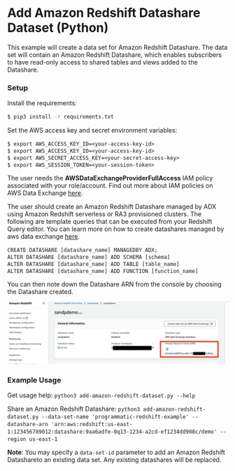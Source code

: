 # Add Amazon Redshift Datashare Dataset (Python)

This example will create a data set for Amazon Redshift Datashare. The data set will contain an
Amazon Redshift Datashare, which enables subscribers to have read-only access to shared tables and views added to the Datashare.

### Setup

Install the requirements:

```bash
$ pip3 install -r requirements.txt
```

Set the AWS access key and secret environment variables:

```
$ export AWS_ACCESS_KEY_ID=<your-access-key-id>
$ export AWS_ACCESS_KEY_ID=<your-access-key-id>
$ export AWS_SECRET_ACCESS_KEY=<your-secret-access-key>
$ export AWS_SESSION_TOKEN=<your-session-token>
```

The user needs the **AWSDataExchangeProviderFullAccess** IAM policy associated with your role/account. Find out more
about IAM policies on AWS Data Exchange [here](https://docs.aws.amazon.com/data-exchange/latest/userguide/auth-access.html).

The user should create an Amazon Redshift Datashare managed by ADX using Amazon Redshift serverless or RA3 provisioned clusters. The following are template
queries that can be executed from your Redshift Query editor. You can learn more on how to create datashares managed
by aws data exchange [here](https://docs.aws.amazon.com/redshift/latest/dg/adx-getting-started-producer.html).
```
CREATE DATASHARE [datashare_name] MANAGEDBY ADX;
ALTER DATASHARE [datashare_name] ADD SCHEMA [schema]
ALTER DATASHARE [datashare_name] ADD TABLE [table_name]
ALTER DATASHARE [datashare_name] ADD FUNCTION [function_name]
```

You can then note down the Datashare ARN from the console by choosing the Datashare created.

![copy_datashare_arn](datashare_arn.png)

### Example Usage

Get usage help: `python3 add-amazon-redshift-dataset.py --help`

Share an Amazon Redshift Datashare: `python3 add-amazon-redshift-dataset.py --data-set-name 'programmatic-redshift-example' --datashare-arn 'arn:aws:redshift:us-east-1:123456789012:datashare:9aa6adfe-0q13-1234-a2cd-ef1234dd908c/demo' --region us-east-1`

**Note**: You may specify a `data-set-id` parameter to add an Amazon Redshift Datashareto an existing data set. Any existing
datashares will be replaced.
